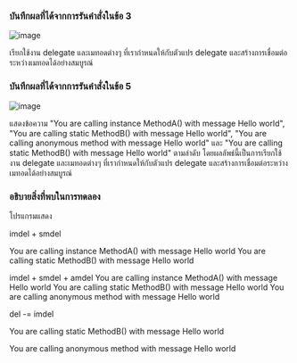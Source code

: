 ### บันทึกผลที่ได้จากการรันคำสั่งในข้อ 3
![image](https://github.com/Chaiyapa/03376836-OOP-2566-Lab-15/assets/144195729/0c0c4363-62dc-4017-a787-1f08cafa01e8)

เรียกใช้งาน delegate และเมทอดต่างๆ ที่เรากำหนดให้กับตัวแปร delegate และสร้างการเชื่อมต่อระหว่างเมทอดได้อย่างสมบูรณ์

### บันทึกผลที่ได้จากการรันคำสั่งในข้อ 5
![image](https://github.com/Chaiyapa/03376836-OOP-2566-Lab-15/assets/144195729/40b7d474-f654-436c-836a-443666a715c8)

แสดงข้อความ "You are calling instance MethodA() with message Hello world", "You are calling static MethodB() with message Hello world", "You are calling anonymous method with message Hello world" และ "You are calling static MethodB() with message Hello world" ตามลำดับ โดยผลลัพธ์นี้เป็นการเรียกใช้งาน delegate และเมทอดต่างๆ ที่เรากำหนดให้กับตัวแปร delegate และสร้างการเชื่อมต่อระหว่างเมทอดได้อย่างสมบูรณ์

### อธิบายสิ่งที่พบในการทดลอง
โปรแกรมแสดง

imdel + smdel

You are calling instance MethodA() with message Hello world You are calling static MethodB() with message Hello world

imdel + smdel + amdel You are calling instance MethodA() with message Hello world You are calling static MethodB() with message Hello world You are calling anonymous method with message Hello world

del -= imdel

You are calling static MethodB() with message Hello world

You are calling anonymous method with message Hello world
